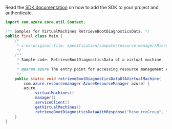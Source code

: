 Read the [SDK documentation](https://github.com/Azure/azure-sdk-for-java/blob/azure-resourcemanager_2.12.0/sdk/resourcemanager/azure-resourcemanager/README.md) on how to add the SDK to your project and authenticate.

```java
import com.azure.core.util.Context;

/** Samples for VirtualMachines RetrieveBootDiagnosticsData. */
public final class Main {
    /*
     * x-ms-original-file: specification/compute/resource-manager/Microsoft.Compute/stable/2021-11-01/examples/compute/RetrieveBootDiagnosticsDataVirtualMachine.json
     */
    /**
     * Sample code: RetrieveBootDiagnosticsData of a virtual machine.
     *
     * @param azure The entry point for accessing resource management APIs in Azure.
     */
    public static void retrieveBootDiagnosticsDataOfAVirtualMachine(
        com.azure.resourcemanager.AzureResourceManager azure) {
        azure
            .virtualMachines()
            .manager()
            .serviceClient()
            .getVirtualMachines()
            .retrieveBootDiagnosticsDataWithResponse("ResourceGroup", "VMName", 60, Context.NONE);
    }
}
```
